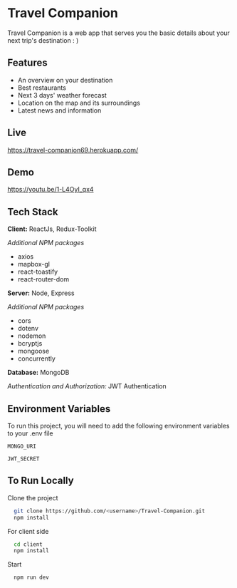 # Travel Companion

Travel Companion is a web app that serves you the basic details about your next trip's destination : )

## Features

- An overview on your destination
- Best restaurants
- Next 3 days' weather forecast
- Location on the map and its surroundings
- Latest news and information

## Live

https://travel-companion69.herokuapp.com/

## Demo
https://youtu.be/1-L4OyI_qx4

## Tech Stack

**Client:** ReactJs, Redux-Toolkit

_Additional NPM packages_

- axios
- mapbox-gl
- react-toastify
- react-router-dom

**Server:** Node, Express

_Additional NPM packages_

- cors
- dotenv
- nodemon
- bcryptjs
- mongoose
- concurrently

**Database:** MongoDB

_Authentication and Authorization:_ JWT Authentication

## Environment Variables

To run this project, you will need to add the following environment variables to your .env file

`MONGO_URI`

`JWT_SECRET`

## To Run Locally

Clone the project

```bash
  git clone https://github.com/<username>/Travel-Companion.git
  npm install
```

For client side

```bash
  cd client
  npm install
```

Start

```bash
  npm run dev
```
